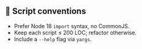 ## 🧩 Script conventions

- Prefer Node 18 `import` syntax, no CommonJS.
- Keep each script ≤ 200 LOC; refactor otherwise.
- Include a `--help` flag via `yargs`.
